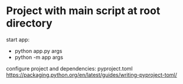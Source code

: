 # Project with main script at root directory

start app:
- python app.py args
- python -m app args

configure project and dependencies: pyproject.toml
https://packaging.python.org/en/latest/guides/writing-pyproject-toml/